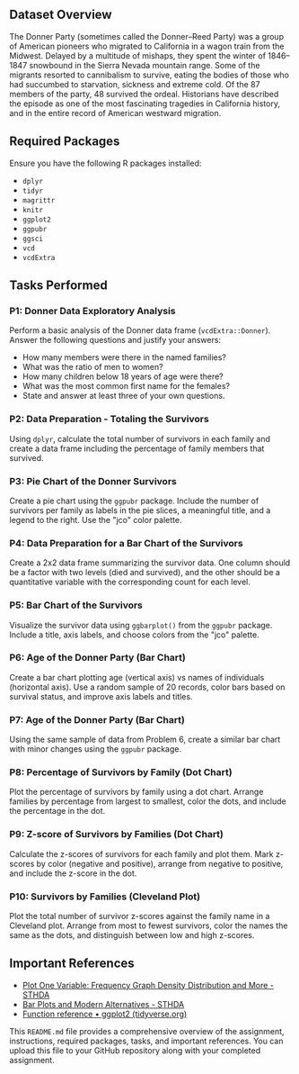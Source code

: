 
## Dataset Overview
The Donner Party (sometimes called the Donner–Reed Party) was a group of American pioneers 
who migrated to California in a wagon train from the Midwest. Delayed by a multitude of mishaps, 
they spent the winter of 1846–1847 snowbound in the Sierra Nevada mountain range. Some of the
migrants resorted to cannibalism to survive, eating the bodies of those who had succumbed to 
starvation, sickness and extreme cold. Of the 87 members of the party, 48 survived the ordeal.
Historians have described the episode as one of the most fascinating tragedies in California 
history, and in the entire record of American westward migration.

## Required Packages

Ensure you have the following R packages installed:

- `dplyr`
- `tidyr`
- `magrittr`
- `knitr`
- `ggplot2`
- `ggpubr`
- `ggsci`
- `vcd`
- `vcdExtra`

## Tasks Performed

### P1: Donner Data Exploratory Analysis
Perform a basic analysis of the Donner data frame (`vcdExtra::Donner`). Answer the following questions and justify your answers:
- How many members were there in the named families?
- What was the ratio of men to women?
- How many children below 18 years of age were there?
- What was the most common first name for the females?
- State and answer at least three of your own questions.

### P2: Data Preparation - Totaling the Survivors
Using `dplyr`, calculate the total number of survivors in each family and create a data frame including the percentage of family members that survived.

### P3: Pie Chart of the Donner Survivors
Create a pie chart using the `ggpubr` package. Include the number of survivors per family as labels in the pie slices, a meaningful title, and a legend to the right. Use the "jco" color palette.

### P4: Data Preparation for a Bar Chart of the Survivors
Create a 2x2 data frame summarizing the survivor data. One column should be a factor with two levels (died and survived), and the other should be a quantitative variable with the corresponding count for each level.

### P5: Bar Chart of the Survivors
Visualize the survivor data using `ggbarplot()` from the `ggpubr` package. Include a title, axis labels, and choose colors from the "jco" palette.

### P6: Age of the Donner Party (Bar Chart)
Create a bar chart plotting age (vertical axis) vs names of individuals (horizontal axis). Use a random sample of 20 records, color bars based on survival status, and improve axis labels and titles.

### P7: Age of the Donner Party (Bar Chart)
Using the same sample of data from Problem 6, create a similar bar chart with minor changes using the `ggpubr` package.

### P8: Percentage of Survivors by Family (Dot Chart)
Plot the percentage of survivors by family using a dot chart. Arrange families by percentage from largest to smallest, color the dots, and include the percentage in the dot.

### P9: Z-score of Survivors by Families (Dot Chart)
Calculate the z-scores of survivors for each family and plot them. Mark z-scores by color (negative and positive), arrange from negative to positive, and include the z-score in the dot.

### P10: Survivors by Families (Cleveland Plot)
Plot the total number of survivor z-scores against the family name in a Cleveland plot. Arrange from most to fewest survivors, color the names the same as the dots, and distinguish between low and high z-scores.

## Important References

- [Plot One Variable: Frequency Graph Density Distribution and More - STHDA](http://www.sthda.com)
- [Bar Plots and Modern Alternatives - STHDA](http://www.sthda.com)
- [Function reference • ggplot2 (tidyverse.org)](https://ggplot2.tidyverse.org)


This `README.md` file provides a comprehensive overview of the assignment, instructions, required packages, tasks, and important references. You can upload this file to your GitHub repository along with your completed assignment.
